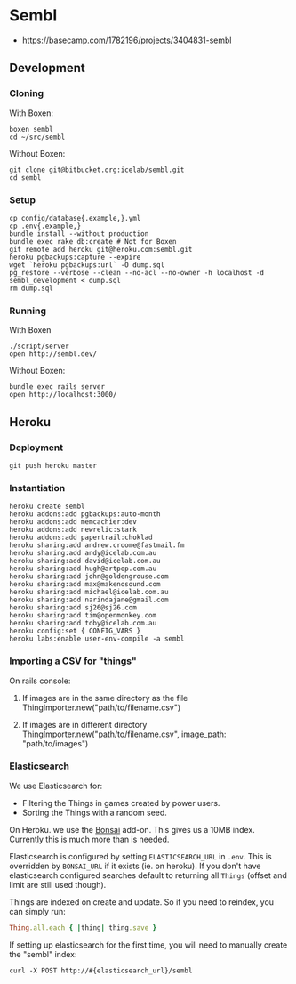 # Sembl

* <https://basecamp.com/1782196/projects/3404831-sembl>

## Development

### Cloning

With Boxen:

    boxen sembl
    cd ~/src/sembl

Without Boxen:

    git clone git@bitbucket.org:icelab/sembl.git
    cd sembl

### Setup

    cp config/database{.example,}.yml
    cp .env{.example,}
    bundle install --without production
    bundle exec rake db:create # Not for Boxen
    git remote add heroku git@heroku.com:sembl.git
    heroku pgbackups:capture --expire
    wget `heroku pgbackups:url` -O dump.sql
    pg_restore --verbose --clean --no-acl --no-owner -h localhost -d sembl_development < dump.sql
    rm dump.sql

### Running

With Boxen

    ./script/server
    open http://sembl.dev/

Without Boxen:

    bundle exec rails server
    open http://localhost:3000/

## Heroku

### Deployment

    git push heroku master

### Instantiation

    heroku create sembl
    heroku addons:add pgbackups:auto-month
    heroku addons:add memcachier:dev
    heroku addons:add newrelic:stark
    heroku addons:add papertrail:choklad
    heroku sharing:add andrew.croome@fastmail.fm
    heroku sharing:add andy@icelab.com.au
    heroku sharing:add david@icelab.com.au
    heroku sharing:add hugh@artpop.com.au
    heroku sharing:add john@goldengrouse.com
    heroku sharing:add max@makenosound.com
    heroku sharing:add michael@icelab.com.au
    heroku sharing:add narindajane@gmail.com
    heroku sharing:add sj26@sj26.com
    heroku sharing:add tim@openmonkey.com
    heroku sharing:add toby@icelab.com.au
    heroku config:set { CONFIG_VARS }
    heroku labs:enable user-env-compile -a sembl

### Importing a CSV for "things"

On rails console:

1. If images are in the same directory as the file
    ThingImporter.new("path/to/filename.csv")

2. If images are in different directory
    ThingImporter.new("path/to/filename.csv", image_path: "path/to/images")


### Elasticsearch

We use Elasticsearch for:

* Filtering the Things in games created by power users.
* Sorting the Things with a random seed.

On Heroku. we use the [Bonsai](http://bonsai.io) add-on. This gives us a 10MB index. Currently this is much more than is needed.

Elasticsearch is configured by setting `ELASTICSEARCH_URL` in `.env`. This is overridden by `BONSAI_URL` if it exists (ie. on heroku). If you don't have elasticsearch configured searches default to returning all `Things` (offset and limit are still used though).

Things are indexed on create and update. So if you need to reindex, you can simply run:

```ruby
Thing.all.each { |thing| thing.save }
```

If setting up elasticsearch for the first time, you will need to manually create the "sembl" index:

```
curl -X POST http://#{elasticsearch_url}/sembl
```

